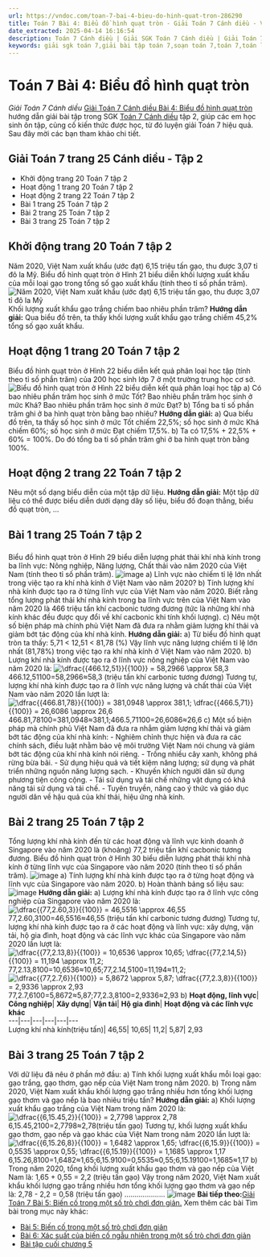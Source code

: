 ```yaml
---
url: https://vndoc.com/toan-7-bai-4-bieu-do-hinh-quat-tron-286290
title: Toán 7 Bài 4: Biểu đồ hình quạt tròn - Giải Toán 7 Cánh diều - VnDoc.com
date_extracted: 2025-04-14 16:16:54
description: Toán 7 Cánh diều | Giải SGK Toán 7 Cánh diều | Giải Toán 7 Cánh diều| Giải bài tập Toán 7 Bài 4: Biểu đồ hình quạt tròn bao gồm lời giải chi tiết cho từng bài tập trong SGK Toán 7 tập 2 Kết nối tri thức, mời các bạn tham khảo.
keywords: giải sgk toán 7,giải bài tập toán 7,soạn toán 7,toán 7,toán lớp 7,giải toán 7,sgk toán 7,toan 7,giai toan 7,toán 7 tập 1,toán lớp 7 tập 2,bài tập toán lớp 7,giải bài tập toán lớp 7,sgk toán 7 tập 2,toán 7 cánh diều,giải toán 7 cánh diều,giải toán 7 cánh diều bài 4,Toán 7 cánh diều Bài 4 Biểu đồ hình quạt tròn,Biểu đồ hình quạt tròn,Giải Toán 7 Bài 4 Biểu đồ hình quạt tròn,bài 4 biểu đồ hình quạt tròn
---
```


# Toán 7 Bài 4: Biểu đồ hình quạt tròn
 _Giải Toán 7 Cánh diều_
[Giải Toán 7 Cánh diều Bài 4: Biểu đồ hình quạt tròn](<https://vndoc.com/toan-7-bai-4-bieu-do-hinh-quat-tron-286290>) hướng dẫn giải bài tập trong SGK [Toán 7 Cánh diều](<https://vndoc.com/toan-7-canh-dieu>) tập 2, giúp các em học sinh ôn tập, củng cố kiến thức được học, từ đó luyện giải Toán 7 hiệu quả. Sau đây mời các bạn tham khảo chi tiết.
## Giải Toán 7 trang 25 Cánh diều - Tập 2
  * Khởi động trang 20 Toán 7 tập 2
  * Hoạt động 1 trang 20 Toán 7 tập 2 
  * Hoạt động 2 trang 22 Toán 7 tập 2 
  * Bài 1 trang 25 Toán 7 tập 2
  * Bài 2 trang 25 Toán 7 tập 2
  * Bài 3 trang 25 Toán 7 tập 2

## **Khởi động trang 20 Toán 7 tập 2**
Năm 2020, Việt Nam xuất khẩu \(ước đạt\) 6,15 triệu tấn gạo, thu được 3,07 tỉ đô la Mỹ. Biểu đồ hình quạt tròn ở Hình 21 biểu diễn khối lượng xuất khẩu của mỗi loại gạo trong tổng số gạo xuất khẩu \(tính theo tỉ số phần trăm\).
![Năm 2020, Việt Nam xuất khẩu \(ước đạt\) 6,15 triệu tấn gạo, thu được 3,07 tỉ đô la Mỹ](https://i.vdoc.vn/data/image/2023/01/04/khoi-dong-trang-20-toan-7-tap-2.png)
Khối lượng xuất khẩu gạo trắng chiếm bao nhiêu phần trăm?
**Hướng dẫn giải:**
Qua biểu đồ trên, ta thấy khối lượng xuất khẩu gạo trắng chiếm 45,2% tổng số gạo xuất khẩu.
## **Hoạt động 1 trang 20 Toán 7 tập 2**
Biểu đồ hình quạt tròn ở Hình 22 biểu diễn kết quả phân loại học tập \(tính theo tỉ số phần trăm\) của 200 học sinh lớp 7 ở một trường trung học cơ sở.
![Biểu đồ hình quạt tròn ở Hình 22 biểu diễn kết quả phân loại học tập](https://i.vdoc.vn/data/image/2023/01/04/hoat-dong-1-trang-20-toan-7-tap-2.png)
a\) Có bao nhiêu phần trăm học sinh ở mức Tốt? Bao nhiêu phần trăm học sinh ở mức Khá? Bao nhiêu phần trăm học sinh ở mức Đạt?
b\) Tổng ba tỉ số phần trăm ghi ở ba hình quạt tròn bằng bao nhiêu?
**Hướng dẫn giải:**
a\) Qua biểu đồ trên, ta thấy số học sinh ở mức Tốt chiếm 22,5%; số học sinh ở mức Khá chiếm 60%; số học sinh ở mức Đạt chiếm 17,5%.
b\) Ta có 17,5% + 22,5% + 60% = 100%.
Do đó tổng ba tỉ số phần trăm ghi ở ba hình quạt tròn bằng 100%.
## **Hoạt động 2 trang 22 Toán 7 tập 2**
Nêu một số dạng biểu diễn của một tập dữ liệu.
**Hướng dẫn giải:**
Một tập dữ liệu có thể được biểu diễn dưới dạng dãy số liệu, biểu đồ đoạn thẳng, biểu đồ quạt tròn, …
## **Bài 1 trang 25 Toán 7 tập 2**
### 
Biểu đồ hình quạt tròn ở Hình 29 biểu diễn lượng phát thải khí nhà kính trong ba lĩnh vực: Nông nghiệp, Năng lượng, Chất thải vào năm 2020 của Việt Nam \(tính theo tỉ số phần trăm\).
![image](https://i.vdoc.vn/data/image/2025/02/11/Chuong-5-bai-4-1.png)
a\) Lĩnh vực nào chiếm tỉ lệ lớn nhất trong việc tạo ra khí nhà kính ở Việt Nam vào năm 2020?
b\) Tính lượng khí nhà kính được tạo ra ở từng lĩnh vực của Việt Nam vào năm 2020. Biết rằng tổng lượng phát thải khí nhà kính trong ba lĩnh vực trên của Việt Nam vào năm 2020 là 466 triệu tấn khí cacbonic tương đương \(tức là những khí nhà kính khác đều được quy đổi về khí cacbonic khi tính khối lượng\).
c\) Nêu một số biện pháp mà chính phủ Việt Nam đã đưa ra nhằm giảm lượng khí thải và giảm bớt tác động của khí nhà kính.
**Hướng dẫn giải:**
a\) Từ biểu đồ hình quạt tròn ta thấy: 5,71 < 12,51 < 81,78 \(%\)
Vậy lĩnh vực năng lượng chiếm tỉ lệ lớn nhất \(81,78%\) trong việc tạo ra khí nhà kính ở Việt Nam vào năm 2020.
b\) Lượng khí nhà kính được tạo ra ở lĩnh vực nông nghiệp của Việt Nam vào năm 2020 là:
![\\dfrac{{466.12,51}}{{100}} = 58,2966 \\approx 58,3](https://i.vdoc.vn/data/image/blank.png)466.12,51100=58,2966≈58,3 \(triệu tấn khí carbonic tương đương\)
Tương tự, lượng khí nhà kính được tạo ra ở lĩnh vực năng lượng và chất thải của Việt Nam vào năm 2020 lần lượt là:
![\\dfrac{{466.81,78}}{{100}} = 381,0948 \\approx 381,1; \\dfrac{{466.5,71}}{{100}} = 26,6086 \\approx 26,6](https://i.vdoc.vn/data/image/blank.png)466.81,78100=381,0948≈381,1;466.5,71100=26,6086≈26,6
c\) Một số biện pháp mà chính phủ Việt Nam đã đưa ra nhẳm giảm lượng khí thải và giảm bớt tác động của khí nhà kính:
\- Nghiêm chỉnh thực hiện và đưa ra các chính  sách, điều luật nhằm bảo vệ môi trường Việt Nam nói chung và giảm bớt tác động của khí nhà kính nói riêng.
\- Trồng nhiều cây xanh, không phá rừng bừa bãi.
\- Sử dụng hiệu quả và tiết kiệm năng lượng; sử dụng và phát triển những nguồn năng lượng sạch.
\- Khuyến khích người dân sử dụng phương tiện công cộng.
\- Tái sử dụng và tái chế những vật dụng có khả năng tái sử dụng và tái chế.
\- Tuyên truyền, nâng cao ý thức và giáo dục người dân về hậu quả của khí thải, hiệu ứng nhà kính.
## **Bài 2 trang 25 Toán 7 tập 2**
Tổng lượng khí nhà kính đến từ các hoạt động và lĩnh vực kinh doanh ở Singapore vào năm 2020 là \(khoảng\) 77,2 triệu tấn khí cacbonic tương đương. Biểu đồ hình quạt tròn ở Hình 30 biểu diễn lượng phát thải khí nhà kính ở từng lĩnh vực của Singapore vào năm 2020 \(tính theo tỉ số phần trăm\).
![image](https://i.vdoc.vn/data/image/2025/02/11/Chuong-5-bai-4-2.png)
a\) Tính lượng khí nhà kính được tạo ra ở từng hoạt động và lĩnh vực của Singapore vào năm 2020.
b\) Hoàn thành bảng số liệu sau:
![image](https://i.vdoc.vn/data/image/2025/02/11/Chuong-5-bai-4-3.png)
**Hướng dẫn giải:**
a\) Lượng khí nhà kính được tạo ra ở lĩnh vực công nghiệp của Singapore vào năm 2020 là:
![\\dfrac{{77,2.60,3}}{{100}} = 46,5516 \\approx 46,55](https://i.vdoc.vn/data/image/blank.png)77,2.60,3100=46,5516≈46,55 \(triệu tấn khí carbonic tương đương\)
Tương tự, lượng khí nhà kính được tạo ra ở các hoạt động và lĩnh vực: xây dựng, vận tải, hộ gia đình, hoạt động và các lĩnh vực khác của Singapore vào năm 2020 lần lượt là:
![\\dfrac{{77,2.13,8}}{{100}} = 10,6536 \\approx 10,65; \\dfrac{{77,2.14,5}}{{100}} = 11,194 \\approx 11,2;](https://i.vdoc.vn/data/image/blank.png)77,2.13,8100=10,6536≈10,65;77,2.14,5100=11,194≈11,2;
![\\dfrac{{77,2.7,6}}{{100}} = 5,8672 \\approx 5,87; \\dfrac{{77,2.3,8}}{{100}} = 2,9336 \\approx 2,93](https://i.vdoc.vn/data/image/blank.png)77,2.7,6100=5,8672≈5,87;77,2.3,8100=2,9336≈2,93
b\)
**Hoạt động, lĩnh vực**| **Công nghiệp**| **Xây dựng**| **Vận tải**| **Hộ gia đình**| **Hoạt động và các lĩnh vực khác**  
---|---|---|---|---|---  
Lượng khí nhà kính\(triệu tấn\)| 46,55| 10,65| 11,2| 5,87| 2,93  
## **Bài 3 trang 25 Toán 7 tập 2**
Với dữ liệu đã nêu ở phần mở đầu:
a\) Tính khối lượng xuất khẩu mỗi loại gạo: gạo trắng, gạo thơm, gạo nếp của Việt Nam trong năm 2020.
b\) Trong năm 2020, Việt Nam xuất khẩu khối lượng gạo trắng nhiều hơn tổng khối lượng gạo thơm và gạo nếp là bao nhiêu triệu tấn?
**Hướng dẫn giải:**
a\) Khối lượng xuất khẩu gạo trắng của Việt Nam trong năm 2020 là:
![\\dfrac{{6,15.45,2}}{{100}} = 2,7798 \\approx 2,78](https://i.vdoc.vn/data/image/blank.png)6,15.45,2100=2,7798≈2,78\(triệu tấn gạo\)
Tương tự, khối lượng xuất khẩu gạo thơm, gạo nếp và gạo khác của Việt Nam trong năm 2020 lần lượt là:
![\\dfrac{{6,15.26,8}}{{100}} = 1,6482 \\approx 1,65; \\dfrac{{6,15.9}}{{100}} = 0,5535 \\approx 0,55; \\dfrac{{6,15.19}}{{100}} = 1,1685 \\approx 1,17](https://i.vdoc.vn/data/image/blank.png)6,15.26,8100=1,6482≈1,65;6,15.9100=0,5535≈0,55;6,15.19100=1,1685≈1,17
b\) Trong năm 2020, tổng khối lượng xuất khẩu gạo thơm và gạo nếp của Việt Nam là:
1,65 + 0,55 = 2,2 \(triệu tấn gạo\)
Vậy trong năm 2020, Việt Nam xuất khẩu khối lượng gạo trắng nhiều hơn tổng khối lượng gạo thơm và gạo nếp là:
2,78 - 2,2 = 0,58 \(triệu tấn gạo\)
....................
![image](https://i.vdoc.vn/data/image/2022/08/26/ban-tay.svg) **Bài tiếp theo:**[Giải Toán 7 Bài 5: Biến cố trong một số trò chơi đơn giản.](<https://vndoc.com/toan-7-bai-5-bien-co-trong-mot-so-tro-choi-don-gian-286298>)
Xem thêm các bài Tìm bài trong mục này khác:
  * [Bài 5: Biến cố trong một số trò chơi đơn giản](</toan-7-bai-5-bien-co-trong-mot-so-tro-choi-don-gian-286298>)
  * [Bài 6: Xác suất của biến cố ngẫu nhiên trong một số trò chơi đơn giản](</toan-7-bai-6-xac-suat-cua-bien-co-ngau-nhien-trong-mot-so-tro-choi-don-gian-286304>)
  * [Bài tập cuối chương 5](</toan-7-bai-tap-cuoi-chuong-5-canh-dieu-286311>)

